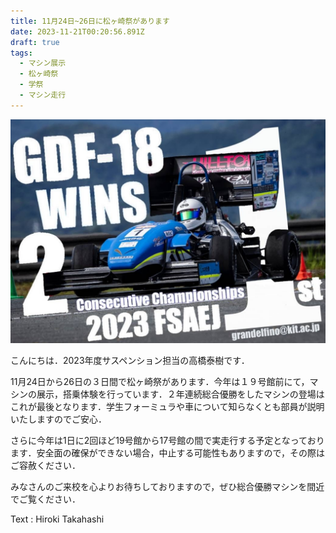 ```yaml
---
title: 11月24日~26日に松ヶ崎祭があります
date: 2023-11-21T00:20:56.891Z
draft: true
tags:
  - マシン展示
  - 松ヶ崎祭
  - 学祭
  - マシン走行
---
```

![](482166808330109387.jpg)

こんにちは．2023年度サスペンション担当の高橋泰樹です．

11月24日から26日の３日間で松ヶ崎祭があります．今年は１９号館前にて，マシンの展示，搭乗体験を行っています．２年連続総合優勝をしたマシンの登場はこれが最後となります．学生フォーミュラや車について知らなくとも部員が説明いたしますのでご安心．

さらに今年は1日に2回ほど19号館から17号館の間で実走行する予定となっております．安全面の確保ができない場合，中止する可能性もありますので，その際はご容赦ください．

みなさんのご来校を心よりお待ちしておりますので，ぜひ総合優勝マシンを間近でご覧ください．

T﻿ext : Hiroki Takahashi